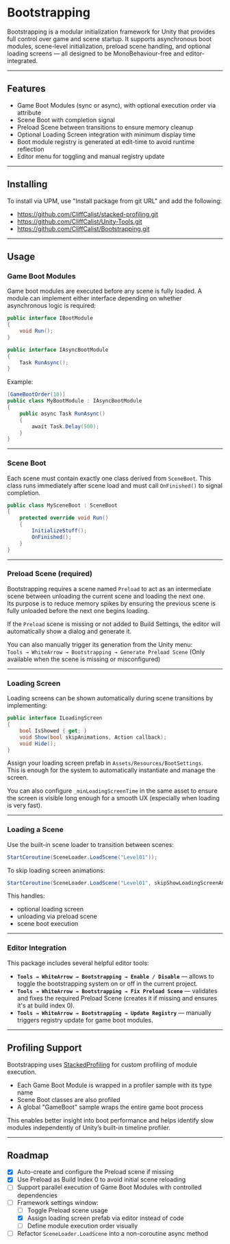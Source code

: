 # Bootstrapping

Bootstrapping is a modular initialization framework for Unity that provides full control over game and scene startup. It supports asynchronous boot modules, scene-level initialization, preload scene handling, and optional loading screens — all designed to be MonoBehaviour-free and editor-integrated.

---

## Features

- Game Boot Modules (sync or async), with optional execution order via attribute
- Scene Boot with completion signal
- Preload Scene between transitions to ensure memory cleanup
- Optional Loading Screen integration with minimum display time
- Boot module registry is generated at edit-time to avoid runtime reflection
- Editor menu for toggling and manual registry update

---

## Installing

To install via UPM, use "Install package from git URL" and add the following:

- https://github.com/CliffCalist/stacked-profiling.git
- https://github.com/CliffCalist/Unity-Tools.git
- https://github.com/CliffCalist/Bootstrapping.git

---

## Usage

### Game Boot Modules

Game boot modules are executed before any scene is fully loaded. A module can implement either interface depending on whether asynchronous logic is required:

```csharp
public interface IBootModule
{
    void Run();
}

public interface IAsyncBootModule
{
    Task RunAsync();
}
```

Example:

```csharp
[GameBootOrder(10)]
public class MyBootModule : IAsyncBootModule
{
    public async Task RunAsync()
    {
        await Task.Delay(500);
    }
}
```

---

### Scene Boot

Each scene must contain exactly one class derived from `SceneBoot`. This class runs immediately after scene load and must call `OnFinished()` to signal completion.

```csharp
public class MySceneBoot : SceneBoot
{
    protected override void Run()
    {
        InitializeStuff();
        OnFinished();
    }
}
```

---

### Preload Scene (required)

Bootstrapping requires a scene named `Preload` to act as an intermediate scene between unloading the current scene and loading the next one.  
Its purpose is to reduce memory spikes by ensuring the previous scene is fully unloaded before the next one begins loading.

If the `Preload` scene is missing or not added to Build Settings, the editor will automatically show a dialog and generate it.

You can also manually trigger its generation from the Unity menu:  
`Tools → WhiteArrow → Bootstrapping → Generate Preload Scene`
(Only available when the scene is missing or misconfigured)

---

### Loading Screen

Loading screens can be shown automatically during scene transitions by implementing:

```csharp
public interface ILoadingScreen
{
    bool IsShowed { get; }
    void Show(bool skipAnimations, Action callback);
    void Hide();
}
```

Assign your loading screen prefab in `Assets/Resources/BootSettings`.  
This is enough for the system to automatically instantiate and manage the screen.

You can also configure `_minLoadingScreenTime` in the same asset to ensure the screen is visible long enough for a smooth UX (especially when loading is very fast).

---

### Loading a Scene

Use the built-in scene loader to transition between scenes:

```csharp
StartCoroutine(SceneLoader.LoadScene("Level01"));
```

To skip loading screen animations:

```csharp
StartCoroutine(SceneLoader.LoadScene("Level01", skipShowLoadingScreenAnimations: true));
```

This handles:
- optional loading screen
- unloading via preload scene
- scene boot execution

---

### Editor Integration

This package includes several helpful editor tools:

- **`Tools → WhiteArrow → Bootstrapping → Enable / Disable`** — allows to toggle the bootstrapping system on or off in the current project.
- **`Tools → WhiteArrow → Bootstrapping → Fix Preload Scene`** — validates and fixes the required Preload Scene (creates it if missing and ensures it's at build index 0).
- **`Tools → WhiteArrow → Bootstrapping → Update Registry`** — manually triggers registry update for game boot modules.

---

## Profiling Support

Bootstrapping uses [StackedProfiling](https://github.com/CliffCalist/stacked-profiling.git) for custom profiling of module execution.

- Each Game Boot Module is wrapped in a profiler sample with its type name
- Scene Boot classes are also profiled
- A global "GameBoot" sample wraps the entire game boot process

This enables better insight into boot performance and helps identify slow modules independently of Unity’s built-in timeline profiler.

---

## Roadmap

- [x] Auto-create and configure the Preload scene if missing
- [x] Use Preload as Build Index 0 to avoid initial scene reloading
- [ ] Support parallel execution of Game Boot Modules with controlled dependencies
- [ ] Framework settings window:
  - [ ] Toggle Preload scene usage
  - [x] Assign loading screen prefab via editor instead of code
  - [ ] Define module execution order visually
- [ ] Refactor `SceneLoader.LoadScene` into a non-coroutine async method

